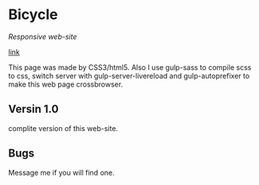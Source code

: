 # Bicycle
_Responsive web-site_

[link](https://yurasadilenko.github.io/Bicycle)

This page was made by CSS3/html5. Also I use gulp-sass to compile scss to css, switch server with gulp-server-livereload and gulp-autoprefixer to make this web page crossbrowser.

Versin 1.0
---

complite version of this web-site.

Bugs
---

Message me if you will find one.

